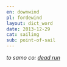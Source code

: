 ```yaml
---
en: downwind
pl: fordewind
layout: dict_word
date: 2013-12-29
cat: sailing
sub: point-of-sail
---
```


*to samo co: [dead run](/dict/d/dead-run/)*